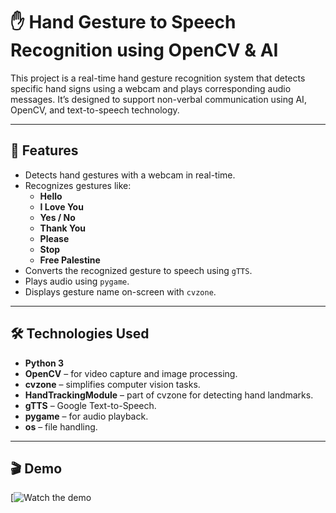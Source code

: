# ✋ Hand Gesture to Speech Recognition using OpenCV & AI

This project is a real-time hand gesture recognition system that detects specific hand signs using a webcam and plays corresponding audio messages. It’s designed to support non-verbal communication using AI, OpenCV, and text-to-speech technology.

---

## 🎯 Features

- Detects hand gestures with a webcam in real-time.
- Recognizes gestures like:
  - **Hello**
  - **I Love You**
  - **Yes / No**
  - **Thank You**
  - **Please**
  - **Stop**
  - **Free Palestine**
- Converts the recognized gesture to speech using `gTTS`.
- Plays audio using `pygame`.
- Displays gesture name on-screen with `cvzone`.

---

## 🛠️ Technologies Used

- **Python 3**
- **OpenCV** – for video capture and image processing.
- **cvzone** – simplifies computer vision tasks.
- **HandTrackingModule** – part of cvzone for detecting hand landmarks.
- **gTTS** – Google Text-to-Speech.
- **pygame** – for audio playback.
- **os** – file handling.

---
## 🎬 Demo

[![Watch the demo]([https://drive.google.com/file/d/1dULOwObuPWrDMfLRPzXcajw8BA0vQUuj/view?usp=sharing])


